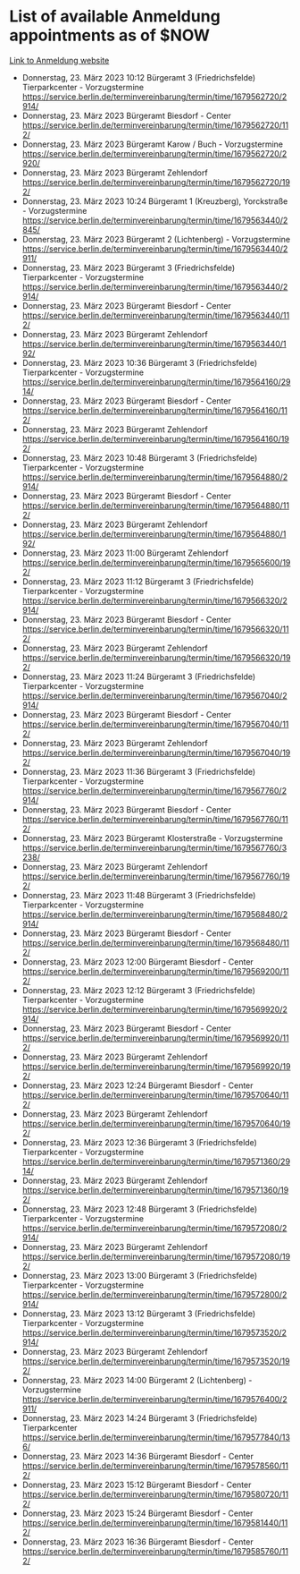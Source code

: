 # List of available Anmeldung appointments as of $NOW
[Link to Anmeldung website](https://service.berlin.de/terminvereinbarung/termin/tag.php?termin=1&anliegen[]=120686&dienstleisterlist=122210,122217,327316,122219,327312,122227,327314,122231,327346,122243,327348,122254,122252,329742,122260,329745,122262,329748,122271,327278,122273,327274,122277,327276,330436,122280,327294,122282,327290,122284,327292,122291,327270,122285,327266,122286,327264,122296,327268,150230,329760,122297,327286,122294,327284,122312,329763,122314,329775,122304,327330,122311,327334,122309,327332,317869,122281,327352,122279,329772,122283,122276,327324,122274,327326,122267,329766,122246,327318,122251,327320,122257,327322,122208,327298,122226,327300&herkunft=http%3A%2F%2Fservice.berlin.de%2Fdienstleistung%2F120686%2F)
- Donnerstag, 23. März 2023 10:12 Bürgeramt 3 (Friedrichsfelde) Tierparkcenter - Vorzugstermine https://service.berlin.de/terminvereinbarung/termin/time/1679562720/2914/
- Donnerstag, 23. März 2023  Bürgeramt Biesdorf - Center https://service.berlin.de/terminvereinbarung/termin/time/1679562720/112/
- Donnerstag, 23. März 2023  Bürgeramt Karow / Buch - Vorzugstermine https://service.berlin.de/terminvereinbarung/termin/time/1679562720/2920/
- Donnerstag, 23. März 2023  Bürgeramt Zehlendorf https://service.berlin.de/terminvereinbarung/termin/time/1679562720/192/
- Donnerstag, 23. März 2023 10:24 Bürgeramt 1 (Kreuzberg), Yorckstraße - Vorzugstermine https://service.berlin.de/terminvereinbarung/termin/time/1679563440/2845/
- Donnerstag, 23. März 2023  Bürgeramt 2 (Lichtenberg) - Vorzugstermine https://service.berlin.de/terminvereinbarung/termin/time/1679563440/2911/
- Donnerstag, 23. März 2023  Bürgeramt 3 (Friedrichsfelde) Tierparkcenter - Vorzugstermine https://service.berlin.de/terminvereinbarung/termin/time/1679563440/2914/
- Donnerstag, 23. März 2023  Bürgeramt Biesdorf - Center https://service.berlin.de/terminvereinbarung/termin/time/1679563440/112/
- Donnerstag, 23. März 2023  Bürgeramt Zehlendorf https://service.berlin.de/terminvereinbarung/termin/time/1679563440/192/
- Donnerstag, 23. März 2023 10:36 Bürgeramt 3 (Friedrichsfelde) Tierparkcenter - Vorzugstermine https://service.berlin.de/terminvereinbarung/termin/time/1679564160/2914/
- Donnerstag, 23. März 2023  Bürgeramt Biesdorf - Center https://service.berlin.de/terminvereinbarung/termin/time/1679564160/112/
- Donnerstag, 23. März 2023  Bürgeramt Zehlendorf https://service.berlin.de/terminvereinbarung/termin/time/1679564160/192/
- Donnerstag, 23. März 2023 10:48 Bürgeramt 3 (Friedrichsfelde) Tierparkcenter - Vorzugstermine https://service.berlin.de/terminvereinbarung/termin/time/1679564880/2914/
- Donnerstag, 23. März 2023  Bürgeramt Biesdorf - Center https://service.berlin.de/terminvereinbarung/termin/time/1679564880/112/
- Donnerstag, 23. März 2023  Bürgeramt Zehlendorf https://service.berlin.de/terminvereinbarung/termin/time/1679564880/192/
- Donnerstag, 23. März 2023 11:00 Bürgeramt Zehlendorf https://service.berlin.de/terminvereinbarung/termin/time/1679565600/192/
- Donnerstag, 23. März 2023 11:12 Bürgeramt 3 (Friedrichsfelde) Tierparkcenter - Vorzugstermine https://service.berlin.de/terminvereinbarung/termin/time/1679566320/2914/
- Donnerstag, 23. März 2023  Bürgeramt Biesdorf - Center https://service.berlin.de/terminvereinbarung/termin/time/1679566320/112/
- Donnerstag, 23. März 2023  Bürgeramt Zehlendorf https://service.berlin.de/terminvereinbarung/termin/time/1679566320/192/
- Donnerstag, 23. März 2023 11:24 Bürgeramt 3 (Friedrichsfelde) Tierparkcenter - Vorzugstermine https://service.berlin.de/terminvereinbarung/termin/time/1679567040/2914/
- Donnerstag, 23. März 2023  Bürgeramt Biesdorf - Center https://service.berlin.de/terminvereinbarung/termin/time/1679567040/112/
- Donnerstag, 23. März 2023  Bürgeramt Zehlendorf https://service.berlin.de/terminvereinbarung/termin/time/1679567040/192/
- Donnerstag, 23. März 2023 11:36 Bürgeramt 3 (Friedrichsfelde) Tierparkcenter - Vorzugstermine https://service.berlin.de/terminvereinbarung/termin/time/1679567760/2914/
- Donnerstag, 23. März 2023  Bürgeramt Biesdorf - Center https://service.berlin.de/terminvereinbarung/termin/time/1679567760/112/
- Donnerstag, 23. März 2023  Bürgeramt Klosterstraße - Vorzugstermine https://service.berlin.de/terminvereinbarung/termin/time/1679567760/3238/
- Donnerstag, 23. März 2023  Bürgeramt Zehlendorf https://service.berlin.de/terminvereinbarung/termin/time/1679567760/192/
- Donnerstag, 23. März 2023 11:48 Bürgeramt 3 (Friedrichsfelde) Tierparkcenter - Vorzugstermine https://service.berlin.de/terminvereinbarung/termin/time/1679568480/2914/
- Donnerstag, 23. März 2023  Bürgeramt Biesdorf - Center https://service.berlin.de/terminvereinbarung/termin/time/1679568480/112/
- Donnerstag, 23. März 2023 12:00 Bürgeramt Biesdorf - Center https://service.berlin.de/terminvereinbarung/termin/time/1679569200/112/
- Donnerstag, 23. März 2023 12:12 Bürgeramt 3 (Friedrichsfelde) Tierparkcenter - Vorzugstermine https://service.berlin.de/terminvereinbarung/termin/time/1679569920/2914/
- Donnerstag, 23. März 2023  Bürgeramt Biesdorf - Center https://service.berlin.de/terminvereinbarung/termin/time/1679569920/112/
- Donnerstag, 23. März 2023  Bürgeramt Zehlendorf https://service.berlin.de/terminvereinbarung/termin/time/1679569920/192/
- Donnerstag, 23. März 2023 12:24 Bürgeramt Biesdorf - Center https://service.berlin.de/terminvereinbarung/termin/time/1679570640/112/
- Donnerstag, 23. März 2023  Bürgeramt Zehlendorf https://service.berlin.de/terminvereinbarung/termin/time/1679570640/192/
- Donnerstag, 23. März 2023 12:36 Bürgeramt 3 (Friedrichsfelde) Tierparkcenter - Vorzugstermine https://service.berlin.de/terminvereinbarung/termin/time/1679571360/2914/
- Donnerstag, 23. März 2023  Bürgeramt Zehlendorf https://service.berlin.de/terminvereinbarung/termin/time/1679571360/192/
- Donnerstag, 23. März 2023 12:48 Bürgeramt 3 (Friedrichsfelde) Tierparkcenter - Vorzugstermine https://service.berlin.de/terminvereinbarung/termin/time/1679572080/2914/
- Donnerstag, 23. März 2023  Bürgeramt Zehlendorf https://service.berlin.de/terminvereinbarung/termin/time/1679572080/192/
- Donnerstag, 23. März 2023 13:00 Bürgeramt 3 (Friedrichsfelde) Tierparkcenter - Vorzugstermine https://service.berlin.de/terminvereinbarung/termin/time/1679572800/2914/
- Donnerstag, 23. März 2023 13:12 Bürgeramt 3 (Friedrichsfelde) Tierparkcenter - Vorzugstermine https://service.berlin.de/terminvereinbarung/termin/time/1679573520/2914/
- Donnerstag, 23. März 2023  Bürgeramt Zehlendorf https://service.berlin.de/terminvereinbarung/termin/time/1679573520/192/
- Donnerstag, 23. März 2023 14:00 Bürgeramt 2 (Lichtenberg) - Vorzugstermine https://service.berlin.de/terminvereinbarung/termin/time/1679576400/2911/
- Donnerstag, 23. März 2023 14:24 Bürgeramt 3 (Friedrichsfelde) Tierparkcenter https://service.berlin.de/terminvereinbarung/termin/time/1679577840/136/
- Donnerstag, 23. März 2023 14:36 Bürgeramt Biesdorf - Center https://service.berlin.de/terminvereinbarung/termin/time/1679578560/112/
- Donnerstag, 23. März 2023 15:12 Bürgeramt Biesdorf - Center https://service.berlin.de/terminvereinbarung/termin/time/1679580720/112/
- Donnerstag, 23. März 2023 15:24 Bürgeramt Biesdorf - Center https://service.berlin.de/terminvereinbarung/termin/time/1679581440/112/
- Donnerstag, 23. März 2023 16:36 Bürgeramt Biesdorf - Center https://service.berlin.de/terminvereinbarung/termin/time/1679585760/112/
